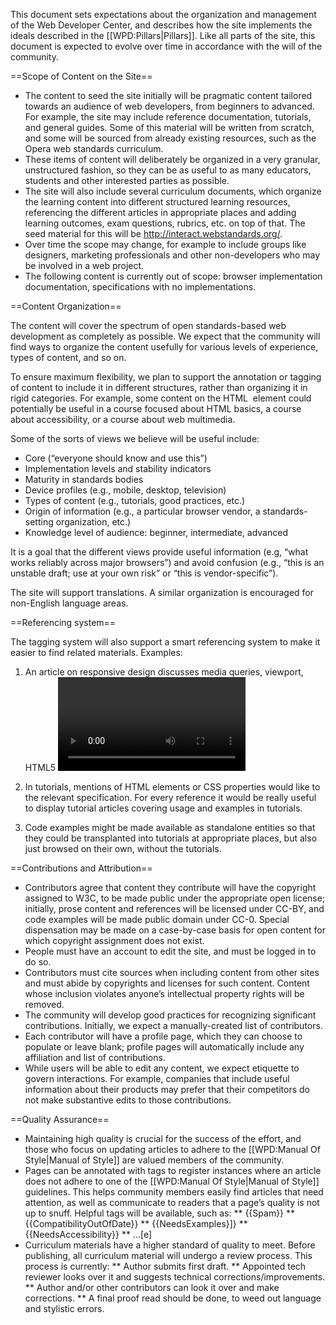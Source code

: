 This document sets expectations about the organization and management of the Web Developer Center, and describes how the site implements the ideals described in the [[WPD:Pillars|Pillars]].  Like all parts of the site, this document is expected to evolve over time in accordance with the will of the community.

==Scope of Content on the Site==

* The content to seed the site initially will be pragmatic content tailored towards an audience of web developers, from beginners to advanced. For example, the site may include reference documentation, tutorials, and general guides. Some of this material will be written from scratch, and some will be sourced from already existing resources, such as the Opera web standards curriculum.
* These items of content will deliberately be organized in a very granular, unstructured fashion, so they can be as useful to as many educators, students and other interested parties as possible.
* The site will also include several curriculum documents, which organize the learning content into different structured learning resources, referencing the different articles in appropriate places and adding learning outcomes, exam questions, rubrics, etc. on top of that. The seed material for this will be http://interact.webstandards.org/.
* Over time the scope may change, for example to include groups like designers, marketing professionals and other non-developers who may be involved in a web project.
* The following content is currently out of scope:  browser implementation documentation, specifications with no implementations.


==Content Organization==

The content will cover the spectrum of open standards-based web development as completely as possible. We expect that the community will find ways to organize the content usefully for various levels of experience, types of content, and so on.

To ensure maximum flexibility, we plan to support the annotation or tagging of content to include it in different structures, rather than organizing it in rigid categories. For example, some content on the HTML <img> element could potentially be useful in a course focused about HTML basics, a course about accessibility, or a course about web multimedia.

Some of the sorts of views we believe will be useful include:

* Core (“everyone should know and use this”)
* Implementation levels and stability indicators
* Maturity in standards bodies
* Device profiles (e.g., mobile, desktop, television)
* Types of content (e.g., tutorials, good practices, etc.)
* Origin of information (e.g., a particular browser vendor, a standards-setting organization, etc.)
* Knowledge level of audience: beginner, intermediate, advanced

It is a goal that the different views provide useful information (e.g, “what works reliably across major browsers”) and avoid confusion (e.g., “this is an unstable draft; use at your own risk” or “this is vendor-specific”).

The site will support translations. A similar organization is encouraged for non-English language areas.

==Referencing system==

The tagging system will also support a smart referencing system to make it easier to find related materials. Examples:

1. An article on responsive design discusses media queries, viewport, HTML5 <video>, and CSS transitions. Useful references would include links to “Learn the basics!” reading on each of the above topics, links to their defining specifications, links to more sophisticated topics (“build your own HTML5 <video> controls), etc.

2. In tutorials, mentions of HTML elements or CSS properties would like to the relevant specification. For every reference it would be really useful to display tutorial articles covering usage and examples in tutorials.

3. Code examples might be made available as standalone entities so that they could be transplanted into tutorials at appropriate places, but also just browsed on their own, without the tutorials.

==Contributions and Attribution==

* Contributors agree that content they contribute will have the copyright assigned to W3C, to be made public under the appropriate open license; initially, prose content and references will be licensed under CC-BY, and code examples will be made public domain under CC-0. Special dispensation may be made on a case-by-case basis for open content for which copyright assignment does not exist.
* People must have an account to edit the site, and must be logged in to do so.
* Contributors must cite sources when including content from other sites and must abide by copyrights and licenses for such content. Content whose inclusion violates anyone’s intellectual property rights will be removed. 
* The community will develop good practices for recognizing significant contributions. Initially, we expect a manually-created list of contributors.
* Each contributor will have a profile page, which they can choose to populate or leave blank; profile pages will automatically include any affiliation and list of contributions.
* While users will be able to edit any content, we expect etiquette to govern interactions. For example, companies that include useful information about their products may prefer that their competitors do not make substantive edits to those contributions.

==Quality Assurance==
* Maintaining high quality is crucial for the success of the effort, and those who focus on updating articles to adhere to the [[WPD:Manual Of Style|Manual of Style]] are valued members of the community.
* Pages can be annotated with tags to register instances where an article does not adhere to one of the [[WPD:Manual Of Style|Manual of Style]] guidelines.  This helps community members easily find articles that need attention, as well as communicate to readers that a page’s quality is not up to snuff.  Helpful tags will be available, such as:
** {{Spam}}
** {{CompatibilityOutOfDate}}
** {{NeedsExamples}]}
** {{NeedsAccessibility}}
** ...[e]
* Curriculum materials have a higher standard of quality to meet. Before publishing, all curriculum material will undergo a review process. This process is currently:
** Author submits first draft.
** Appointed tech reviewer looks over it and suggests technical corrections/improvements.
** Author and/or other contributors can look it over and make corrections.
** A final proof read should be done, to weed out language and stylistic errors.